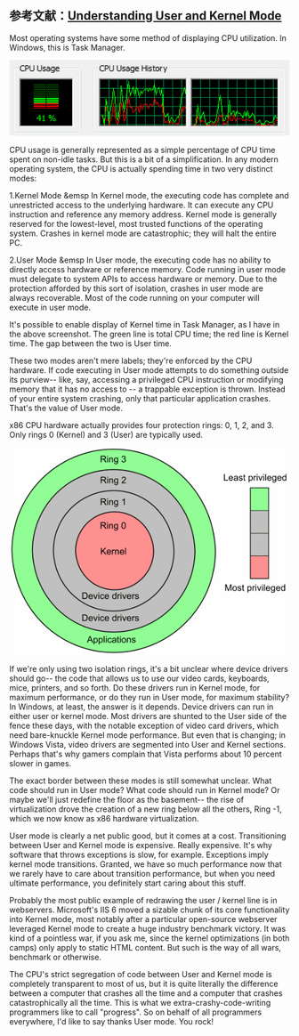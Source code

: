 ## 参考文献：[Understanding User and Kernel Mode](https://blog.codinghorror.com/understanding-user-and-kernel-mode/)

Most operating systems have some method of displaying CPU utilization. In Windows, this is Task Manager.

![](/assets/lin021_001.png)

CPU usage is generally represented as a simple percentage of CPU time spent on non-idle tasks. But this is a bit of a simplification. In any modern operating system, the CPU is actually spending time in two very distinct modes:

1.Kernel Mode
&emsp In Kernel mode, the executing code has complete and unrestricted access to the underlying hardware. It can execute any CPU instruction and reference any memory address. Kernel mode is generally reserved for the lowest-level, most trusted functions of the operating system. Crashes in kernel mode are catastrophic; they will halt the entire PC.

2.User Mode
&emsp In User mode, the executing code has no ability to directly access hardware or reference memory. Code running in user mode must delegate to system APIs to access hardware or memory. Due to the protection afforded by this sort of isolation, crashes in user mode are always recoverable. Most of the code running on your computer will execute in user mode.

It's possible to enable display of Kernel time in Task Manager, as I have in the above screenshot. The green line is total CPU time; the red line is Kernel time. The gap between the two is User time.

These two modes aren't mere labels; they're enforced by the CPU hardware. If code executing in User mode attempts to do something outside its purview-- like, say, accessing a privileged CPU instruction or modifying memory that it has no access to -- a trappable exception is thrown. Instead of your entire system crashing, only that particular application crashes. That's the value of User mode.

x86 CPU hardware actually provides four protection rings: 0, 1, 2, and 3. Only rings 0 (Kernel) and 3 (User) are typically used.

![](/assets/lin020_001.png)

If we're only using two isolation rings, it's a bit unclear where device drivers should go-- the code that allows us to use our video cards, keyboards, mice, printers, and so forth. Do these drivers run in Kernel mode, for maximum performance, or do they run in User mode, for maximum stability? In Windows, at least, the answer is it depends. Device drivers can run in either user or kernel mode. Most drivers are shunted to the User side of the fence these days, with the notable exception of video card drivers, which need bare-knuckle Kernel mode performance. But even that is changing; in Windows Vista, video drivers are segmented into User and Kernel sections. Perhaps that's why gamers complain that Vista performs about 10 percent slower in games.

The exact border between these modes is still somewhat unclear. What code should run in User mode? What code should run in Kernel mode? Or maybe we'll just redefine the floor as the basement-- the rise of virtualization drove the creation of a new ring below all the others, Ring -1, which we now know as x86 hardware virtualization.

User mode is clearly a net public good, but it comes at a cost. Transitioning between User and Kernel mode is expensive. Really expensive. It's why software that throws exceptions is slow, for example. Exceptions imply kernel mode transitions. Granted, we have so much performance now that we rarely have to care about transition performance, but when you need ultimate performance, you definitely start caring about this stuff.

Probably the most public example of redrawing the user / kernel line is in webservers. Microsoft's IIS 6 moved a sizable chunk of its core functionality into Kernel mode, most notably after a particular open-source webserver leveraged Kernel mode to create a huge industry benchmark victory. It was kind of a pointless war, if you ask me, since the kernel optimizations (in both camps) only apply to static HTML content. But such is the way of all wars, benchmark or otherwise.

The CPU's strict segregation of code between User and Kernel mode is completely transparent to most of us, but it is quite literally the difference between a computer that crashes all the time and a computer that crashes catastrophically all the time. This is what we extra-crashy-code-writing programmers like to call "progress". So on behalf of all programmers everywhere, I'd like to say thanks User mode. You rock!